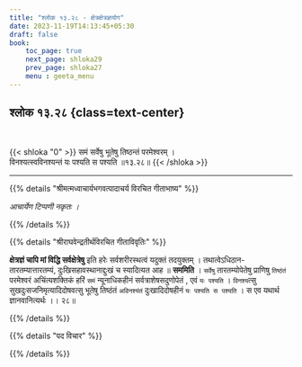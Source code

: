 ```yaml
---
title: "श्लोक १३.२८ - क्षेत्रक्षेत्रज्ञयोग"
date: 2023-11-19T14:13:45+05:30
draft: false
book:
    toc_page: true
    next_page: shloka29
    prev_page: shloka27
    menu : geeta_menu
---
```




## श्लोक १३.२८ {class=text-center}

<br/>

{{< shloka  "0"  >}}
समं सर्वेषु भूतेषु तिष्ठन्तं परमेश्वरम् ।   
विनश्यत्स्वविनश्यन्तं यः पश्यति स पश्यति ॥१३.२८॥
{{< /shloka >}}

---


{{% details "श्रीमत्मध्वाचार्यभगवत्पादाचर्य विरचित  गीताभाष्य" %}}

*आचार्येण टिप्पणी नकृतः ।*

{{% /details %}}



{{% details "श्रीराघवेन्द्रतीर्थविरचित गीताविवृतिः" %}}

**क्षेत्रज्ञं चापि मां विद्धि सर्वक्षेत्रेषु** इति हरेः 
सर्वशरीरस्थत्वं यदुक्तं तदयुक्तम्‌ । 
तथात्वेऽधिठान- तारतम्यात्तारतम्यं, दुःखिसहावस्थानाद्दुःखं 
च  स्यादित्यत आह ॥ **सममिति** । `सर्वेषु` तारतम्योपेतेषु 
प्राणिषु `तिष्ठंतं` परमेश्वरं अचिंत्यशक्तिकं हरिं `समं` 
न्यूनाधिकहीनं सर्वत्राशेषसदुणोपेतं , एवं `यः पश्यति` ।
`विनश्य`त्सु सुखदुःसजनिमृत्यादिदोषवत्सु भूतेषु तिष्ठंतं 
`अविनश्यंतं` दुःखादिदोषहीनं `यः पश्यति स पश्यति` । 
स एव यथार्थ ज्ञानवानित्यर्थः ।। २८॥

{{% /details %}}



{{% details "पद विचार" %}}


{{% /details %}}
